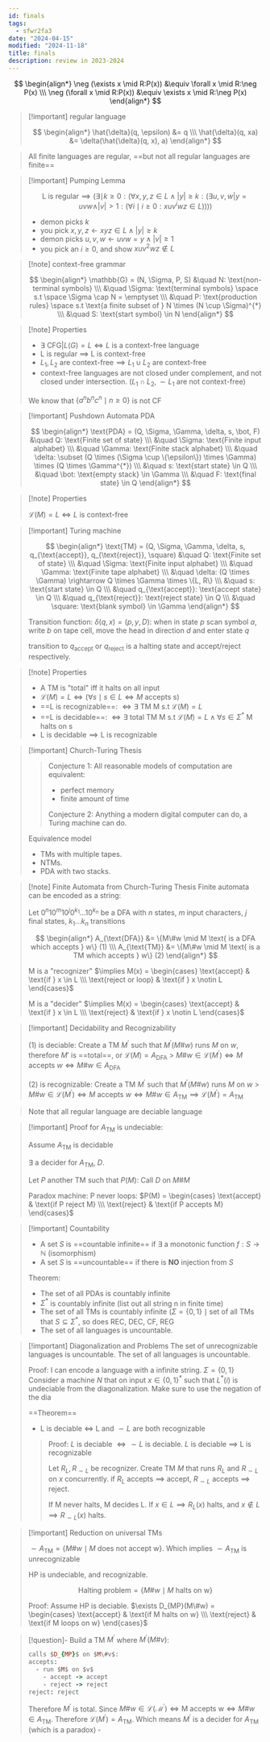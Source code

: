```yaml
---
id: finals
tags:
  - sfwr2fa3
date: "2024-04-15"
modified: "2024-11-18"
title: finals
description: review in 2023-2024
---
```


$$
\begin{align*}
\neg (\exists  x \mid R:P(x)) &\equiv \forall x \mid R:\neg P(x) \\\
\neg (\forall x \mid R:P(x)) &\equiv \exists x \mid R:\neg P(x)
\end{align*}
$$

> [!important] regular language
>
> $$
> \begin{align*}
> \hat{\delta}(q, \epsilon) &= q \\\
> \hat{\delta}(q, xa) &= \delta(\hat{\delta}(q, x), a)
> \end{align*}
> $$

> All finite languages are regular, ==but not all regular languages are finite==

> [!important] Pumping Lemma
>
> $$
> \text{L is regular} \implies (\exists \mid  k \geq 0: (\forall x,y,z \in L \land |y| \geq k : (\exists  u,v,w | y=uvw \land |v| > 1: (\forall i \mid i \geq 0: xuv^iwz \in L))))
> $$
>
> - demon picks $k$
> - you pick $x,y,z \leftarrow xyz \in L \land |y| \geq k$
> - demon picks $u,v,w \leftarrow uvw = y \land |v| \geq 1$
> - you pick an $i \geq 0$, and show $xuv^2wz \notin L$

> [!note] context-free grammar
>
> $$
> \begin{align*}
> \mathbb{G} = (N, \Sigma, P, S) &\quad N: \text{non-terminal symbols} \\\
> &\quad \Sigma: \text{terminal symbols} \space s.t \space \Sigma \cap N = \emptyset \\\
> &\quad P: \text{production rules} \space s.t \text{a finite subset of } N \times (N \cup \Sigma)^{*} \\\
> &\quad S: \text{start symbol} \in N
> \end{align*}
> $$

> [!note] Properties
>
> - $\exists \text{ CFG} | L(G) = L \iff L \text{ is a context-free language}$
> - L is regular $\implies$ L is context-free
> - $L_{1}, L_{2} \text{ are context-free} \implies L_{1} \cup L_{2} \text{ are context-free}$
> - context-free languages are not closed under complement, and not closed under intersection. ($L_1 \cap L_2, \sim{L_1} \text{ are not context-free}$)
>
> We know that $\{a^nb^nc^n\mid n \geq 0\}$ is not CF

> [!important] Pushdown Automata PDA
>
> $$
> \begin{align*}
> \text{PDA} = (Q, \Sigma, \Gamma, \delta, s, \bot, F) &\quad Q: \text{Finite set of state} \\\
> &\quad \Sigma: \text{Finite input alphabet} \\\
> &\quad \Gamma: \text{Finite stack alphabet} \\\
> &\quad \delta: \subset (Q \times (\Sigma \cup \{\epsilon\}) \times \Gamma) \times (Q \times \Gamma^{*}) \\\
> &\quad s: \text{start state} \in Q \\\
> &\quad \bot: \text{empty stack} \in \Gamma \\\
> &\quad F: \text{final state} \in Q
> \end{align*}
> $$

> [!note] Properties
>
> $\mathcal{L}(M) = L \iff L \text{ is context-free}$

> [!important] Turing machine
>
> $$
> \begin{align*}
> \text{TM} = (Q, \Sigma, \Gamma, \delta, s, q_{\text{accept}}, q_{\text{reject}}, \square) &\quad Q: \text{Finite set of state} \\\
> &\quad \Sigma: \text{Finite input alphabet} \\\
> &\quad \Gamma: \text{Finite tape alphabet} \\\
> &\quad \delta: (Q \times \Gamma) \rightarrow Q \times \Gamma \times \{L, R\} \\\
> &\quad s: \text{start state} \in Q \\\
> &\quad q_{\text{accept}}: \text{accept state} \in Q \\\
> &\quad q_{\text{reject}}: \text{reject state} \in Q \\\
> &\quad \square: \text{blank symbol} \in \Gamma
> \end{align*}
> $$
>
> Transition function: $\delta(q, x) = (p, y, D)$: when in state $p$ scan symbol $a$, write $b$ on tape cell, move the head in direction $d$ and enter state $q$
>
> transition to $q_{\text{accept}}$ or $q_{\text{reject}}$ is a halting state and accept/reject respectively.

> [!note] Properties
>
> - A TM is "total" iff it halts on all input
> - $\mathcal{L}(M) = L \iff (\forall  s \mid  s \in L \iff M \text{ accepts s})$
> - ==L is recognizable==: $\iff \exists \text{ TM M s.t } \mathcal{L}(M)=L$
> - ==L is decidable==: $\iff \exists \text{ total TM M s.t } \mathcal{L}(M)=L \land \forall s \in \Sigma^{*} \text{ M halts on s}$
> - $\text{L is decidable} \implies \text{L is recognizable}$

> [!important] Church-Turing Thesis
>
> > Conjecture 1:
> > All reasonable models of computation are equivalent:
> >
> > - perfect memory
> > - finite amount of time
> >
> > Conjecture 2:
> > Anything a modern digital computer can do, a Turing machine can do.
>
> Equivalence model
>
> - TMs with multiple tapes.
> - NTMs.
> - PDA with two stacks.

> [!note] Finite Automata from Church-Turing Thesis
> Finite automata can be encoded as a string:
>
> Let $0^n10^m10^j0^{k_1}\ldots 10^{k_n}$ be a DFA with $n$ states, $m$ input characters, $j$ final states, $k_1\ldots k_n$ transitions
>
> $$
> \begin{align*}
> A_{\text{DFA}} &= \{M\#w \mid M \text{ is a DFA which accepts } w\} (1) \\\
> A_{\text{TM}} &= \{M\#w \mid M \text{ is a TM which accepts } w\} (2)
> \end{align*}
> $$
>
> M is a "recognizer" $\implies M(x)  = \begin{cases} \text{accept} & \text{if } x \in L \\\ \text{reject or loop} & \text{if } x \notin L \end{cases}$
>
> M is a "decider" $\implies M(x)  = \begin{cases} \text{accept} & \text{if } x \in L \\\ \text{reject} & \text{if } x \notin L \end{cases}$

> [!important] Decidability and Recognizability
>
> (1) is deciable: Create a TM $M^{'}$ such that $M^{'}(M\#w)$ runs $M$ on $w$, therefore $M'$ is ==total==, or $\mathcal{L}(M) = A_{\text{DFA}}$ > $M\#w \in \mathcal{L}(M^{'}) \iff M \text{ accepts } w \iff M\#w \in A_{\text{DFA}}$
>
> (2) is recognizable: Create a TM $M^{'}$ such that $M^{'}(M\#w)$ runs $M$ on $w$ > $M\#w \in \mathcal{L}(M^{'}) \iff M \text{ accepts } w \iff M\#w \in A_{\text{TM}} \implies \mathcal{L}(M^{'}) = A_{\text{TM}}$

> Note that all regular language are deciable language

> [!important] Proof for $A_{\text{TM}}$ is undeciable:
>
> Assume $A_{\text{TM}}$ is decidable
>
> $\exists$ a decider for $A_{\text{TM}}$, $D$.
>
> Let $P$ another TM such that $P(M)$: Call $D$ on $M\#M$
>
> Paradox machine: P never loops: $P(M) = \begin{cases} \text{accept} & \text{if  P reject M} \\\ \text{reject} & \text{if P accepts M} \end{cases}$

> [!important] Countability
>
> - A set $S$ is ==countable infinite== if $\exists$ a monotonic function $f: S \rightarrow \mathbb{N}$ (isomorphism)
> - A set $S$ is ==uncountable== if there is **NO** injection from $S$
>
> Theorem:
>
> - The set of all PDAs is countably infinite
> - $\Sigma^{*}$ is countably infinite (list out all string n in finite time)
> - The set of all TMs is countably infinite ($\Sigma = \{0,1\} \mid  \text{set of all TMs that } S \subseteq \Sigma^{*}$, so does REC, DEC, CF, REG
> - The set of all languages is uncountable.

> [!important] Diagonalization and Problems
> The set of unrecognizable languages is uncountable.
> The set of all languages is uncountable.
>
> Proof: I can encode a language with a infinite string. $\Sigma = \{0,1\}$
> Consider a machine $N$ that on input $x \in \{0,1\}^{*}$ such that $L^{*}(i)$ is undeciable from the diagonalization. Make sure to use the negation of the dia
>
> ==Theorem==
>
> - L is deciable $\iff$ L and $\sim L$ are both recognizable
>
> > Proof: $L$ is deciable $\iff \sim L$ is deciable. $L$ is deciable $\implies$ L is recognizable
> >
> > Let $R_L, R_{\sim L}$ be recognizer. Create TM $M$ that runs $R_L$ and $R_{\sim L}$ on $x$ concurrently. if $R_L$ accepts $\implies$ accept, $R_{\sim L}$ accepts $\implies$ reject.
> >
> > If M never halts, M decides L. If $x \in L \implies R_L(x) \text{ halts}$, and $x \notin L \implies R_{\sim L}(x) \text{ halts}$.

> [!important] Reduction on universal TMs
>
> $\sim A_{\text{TM}} = \{M\#w \mid M \text{ does not accept w}\}$. Which implies $\sim A_{\text{TM}}$ is unrecognizable
>
> HP is undeciable, and recognizable.
>
> $$
> \text{Halting problem} = \{M\#w \mid M \text{ halts on w} \}
> $$
>
> Proof: Assume HP is deciable. $\exists D_{MP}(M\#w) = \begin{cases} \text{accept} & \text{if M halts on w}  \\\ \text{reject} & \text{if M loops on w} \end{cases}$

> [!question]- Build a TM $M^{'}$ where $M^{'}(M\#v)$:
>
> ```prolog
> calls $D_{MP}$ on $M\#v$:
> accepts:
>   - run $M$ on $v$
>     - accept -> accept
>     - reject -> reject
> reject: reject
> ```
>
> Therefore $M^{'}$ is total. Since $M\#w \in \mathcal{L(M^{'})} \iff \text{M accepts w} \iff M\#w \in A_{\text{TM}}$. Therefore $\mathcal{L}(M^{'}) = A_{\text{TM}}$. Which means $M^{'}$ is a decider for $A_{\text{TM}}$ (which is a paradox) $\square$
